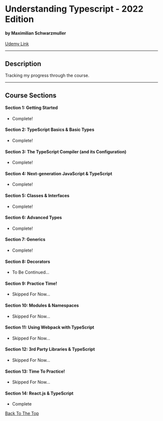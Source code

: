 # Understanding Typescript - 2022 Edition

#### by Maximilian Schwarzmuller

[Udemy Link](https://www.udemy.com/course/understanding-typescript/)

---

## Description

Tracking my progress through the course.

---

## Course Sections

#### Section 1: Getting Started

- Complete!

#### Section 2: TypeScript Basics & Basic Types

- Complete!

#### Section 3: The TypeScript Compiler (and its Configuration)

- Complete!

#### Section 4: Next-generation JavaScript & TypeScript

- Complete!

#### Section 5: Classes & Interfaces

- Complete!

#### Section 6: Advanced Types

- Complete!

#### Section 7: Generics

- Complete!

#### Section 8: Decorators

- To Be Continued...

#### Section 9: Practice Time!

- Skipped For Now...

#### Section 10: Modules & Namespaces

- Skipped For Now...

#### Section 11: Using Webpack with TypeScript

- Skipped For Now...

#### Section 12: 3rd Party Libraries & TypeScript

- Skipped For Now...

#### Section 13: Time To Practice!

- Skipped For Now...

#### Section 14: React.js & TypeScript

- Complete

[Back To The Top](#understanding-typescript---2022-edition)
